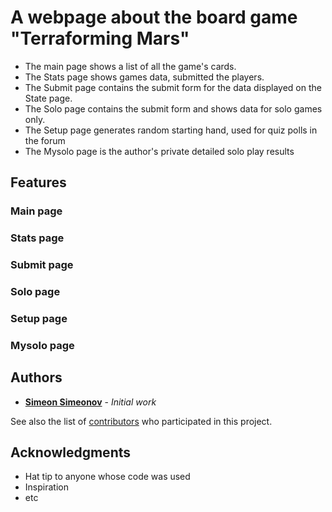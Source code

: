 # A webpage about the board game "Terraforming Mars"

* The main page shows a list of all the game's cards.
* The Stats page shows games data, submitted the players.
* The Submit page contains the submit form for the data displayed on the State page.
* The Solo page contains the submit form and shows data for solo games only.
* The Setup page generates random starting hand, used for quiz polls in the forum
* The Mysolo page is the author's private detailed solo play results

## Features

### Main page

### Stats page

### Submit page

### Solo page

### Setup page

### Mysolo page

## Authors

* **[Simeon Simeonov](https://github.com/ssimeonoff)** - *Initial work*

See also the list of [contributors](https://github.com/your/project/contributors) who participated in this project.

## Acknowledgments

* Hat tip to anyone whose code was used
* Inspiration
* etc
